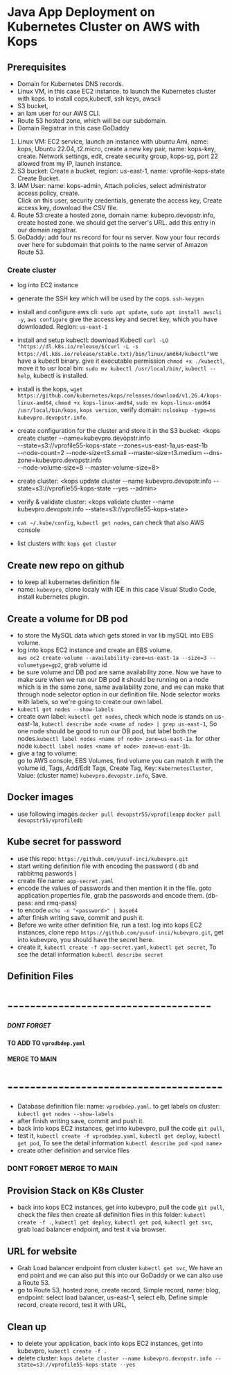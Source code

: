 # Java App Deployment on Kubernetes Cluster on AWS with Kops
## Prerequisites
- Domain for Kubernetes DNS records.
- Linux VM, in this case EC2 instance. to launch the Kubernetes cluster with kops. to install cops,kubectl, ssh keys, awscli 
- S3 bucket, 
- an Iam user for our AWS CLI.
- Route 53 hosted zone, which will be our subdomain.
- Domain Registrar in this case GoDaddy 

1. Linux VM: EC2 service, launch an instance with ubuntu Ami, name: kops, Ubuntu 22.04, t2.micro, create a new key pair, name: kops-key, create. Network settings, edit, create security group, kops-sg, port 22 allowed from my IP, launch instance.
2. S3 bucket: Create a bucket, region: us-east-1, name: vprofile-kops-state Create Bucket.
3. IAM User: name: kops-admin, Attach policies, select administrator access policy, create.  
Click on this user, security credentials, generate the access key, Create access key, download the CSV file.
4. Route 53:create a hosted zone, domain name: kubepro.devopstr.info, create hosted zone. we should get the server's URL. add this entry in our domain registrar.
5. GoDaddy: add four ns record for four ns server. Now your four records over here for subdomain that points to the name server of Amazon Route 53.

### Create cluster 

- log into EC2 instance
- generate the SSH key which will be used by the cops. `ssh-keygen`
- install and configure aws cli: `sudo apt update`, `sudo apt install awscli -y`, `aws configure`
give the access key and secret key, which you have downloaded. Region: `us-east-1`
- install and setup kubectl: download Kubectl `curl -LO "https://dl.k8s.io/release/$(curl -L -s https://dl.k8s.io/release/stable.txt)/bin/linux/amd64/kubectl"`we have a kubectl binary. 
give it executable permission `chmod +x ./kubectl`, move it to usr local bin: `sudo mv kubectl /usr/local/bin/`, `kubectl --help`, kubectl is installed.
- install is the kops, `wget https://github.com/kubernetes/kops/releases/download/v1.26.4/kops-linux-amd64`, `chmod +x kops-linux-amd64`, `sudo mv kops-linux-amd64 /usr/local/bin/kops`, `kops version`, verify domain: `nslookup -type=ns kubevpro.devopstr.info`.
- create configuration for the cluster and store it in the S3 bucket: 
<kops create cluster --name=kubevpro.devopstr.info \
--state=s3://vprofile55-kops-state --zones=us-east-1a,us-east-1b \
--node-count=2 --node-size=t3.small --master-size=t3.medium --dns-zone=kubevpro.devopstr.info \
--node-volume-size=8 --master-volume-size=8>  

- create cluster: <kops update cluster --name kubevpro.devopstr.info --state=s3://vprofile55-kops-state --yes --admin>
- verify & validate cluster: <kops validate cluster --name kubevpro.devopstr.info --state=s3://vprofile55-kops-state>
- `cat ~/.kube/config`, `kubectl get nodes`, can check that also AWS console
- list clusters with: `kops get cluster`

## Create new repo on github
- to keep all kubernetes definition file
- name: `kubevpro`, clone localy with IDE in this case Visual Studio Code, install kubernetes plugin.

## Create a volume for DB pod
- to store the MySQL data which gets stored in var lib mySQL into EBS volume.
- log into kops EC2 instance and create an EBS volume.  
`aws ec2 create-volume --availability-zone=us-east-1a --size=3 --volumetype=gp2`, grab volume id
- be sure volume and DB pod are same availability zone. Now we have to make sure when we run our DB pod it should be running on a node which is in the same zone, same availability zone, and we can make that through node selector option in our definition file. Node selector works with labels, so we're going to create our own label.
- `kubectl get nodes --show-labels`
- create own label: `kubectl get nodes`, check which node is stands on us-east-1a, `kubectl describe node <name of node> | grep us-east-1`, So one node should be good to run our DB pod, but label both the nodes.`kubectl label nodes <name of node> zone=us-east-1a`. for other node `kubectl label nodes <name of node> zone=us-east-1b`.
- give a tag to volume:  
go to AWS console, EBS Volumes, find volume you can match it with the volume id, Tags, Add/Edit Tags, Create Tag, Key: `KubernetesCluster`, Value: (cluster name) `kubevpro.devopstr.info`, Save.


## Docker images
- use following images
`docker pull devopstr55/vprofileapp`
`docker pull devopstr55/vprofiledb`

## Kube secret for password
- use this repo: `https://github.com/yusuf-inci/kubevpro.git` 
- start writing definition file with encoding the password ( db and rabbitmq paswords )
- create file name: `app-secret.yaml`
- encode the values of passwords and then mention it in the file. goto application properties file, grab the passwords and encode them. (db-pass: and rmq-pass)
- to encode `echo -n "<password>" | base64`
- after finish writing save, commit and push it.
- Before we write other definition file, run a test. log into kops EC2 instances, clone repo `https://github.com/yusuf-inci/kubevpro.git`, get into kubevpro, you should have the secret here.
- create it, `kubectl create -f app-secret.yaml`, `kubectl get secret`, To see the detail information `kubectl describe secret` 

## Definition Files
# ------------------------------------
##### DONT FORGET ###### 

#### TO ADD <ebs volume id> TO `vprodbdep.yaml`

#### MERGE TO MAIN
# --------------------------------------

- Database definition file: name: `vprodbdep.yaml`. to get labels on cluster: `kubectl get nodes --show-labels`
- after finish writing save, commit and push it.
- back into kops EC2 instances, get into kubevpro, pull the code `git pull`,
- test it, `kubectl create -f vprodbdep.yaml`, `kubectl get deploy`, `kubectl get pod`, To see the detail information `kubectl describe pod <pod name>` 
- create other definition and service files
### DONT FORGET MERGE TO MAIN  

## Provision Stack on K8s Cluster
- back into kops EC2 instances, get into kubevpro, pull the code `git pull`, check the files then create all definition files in this folder: `kubectl create -f .`, `kubectl get deploy`, `kubectl get pod`, `kubectl get svc`, grab load balancer endpoint, and test it via browser. 

## URL for website
- Grab Load balancer endpoint from cluster `kubectl get svc`, We have an end point and we can also put this into our GoDaddy or we can also use a Route 53.
- go to Route 53, hosted zone, create record, Simple record, name: blog, endpoint: select load balancer, us-east-1, select elb, Define simple record, create record, test it with URL, 

## Clean up
- to delete your application, back into kops EC2 instances, get into kubevpro, `kubectl create -f .`
- delete cluster: `kops delete cluster --name kubevpro.devopstr.info --state=s3://vprofile55-kops-state --yes`
